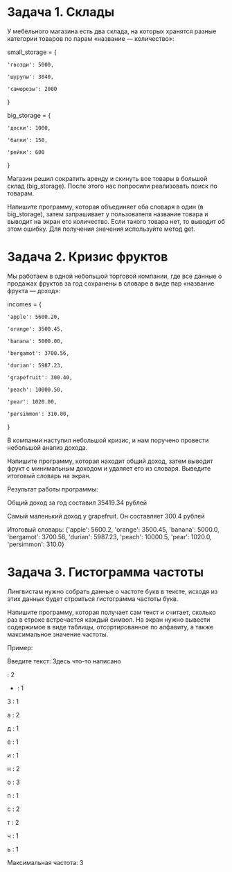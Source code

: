 # Задача 1. Склады

У мебельного магазина есть два склада, на которых хранятся разные категории товаров по парам «название — количество»:

small_storage = {

    'гвозди': 5000,

    'шурупы': 3040,

    'саморезы': 2000

}

 

big_storage = {

    'доски': 1000,

    'балки': 150,

    'рейки': 600

}

 

Магазин решил сократить аренду и скинуть все товары в большой склад (big_storage). После этого нас попросили реализовать поиск по товарам.

Напишите программу, которая объединяет оба словаря в один (в big_storage), затем запрашивает у пользователя название товара и выводит на экран его количество. Если такого товара нет, то выводит об этом ошибку. Для получения значения используйте метод get.



# Задача 2. Кризис фруктов

Мы работаем в одной небольшой торговой компании, где все данные о продажах фруктов за год сохранены в словаре в виде пар «название фрукта — доход»: 

incomes = {

    'apple': 5600.20,

    'orange': 3500.45,

    'banana': 5000.00,

    'bergamot': 3700.56,

    'durian': 5987.23,

    'grapefruit': 300.40,

    'peach': 10000.50,

    'pear': 1020.00,

    'persimmon': 310.00,

}

 

В компании наступил небольшой кризис, и нам поручено провести небольшой анализ дохода.

Напишите программу, которая находит общий доход, затем выводит фрукт с минимальным доходом и удаляет его из словаря. Выведите итоговый словарь на экран.

Результат работы программы:

Общий доход за год составил 35419.34 рублей

Самый маленький доход у grapefruit. Он составляет 300.4 рублей

Итоговый словарь: {'apple': 5600.2, 'orange': 3500.45, 'banana': 5000.0, 'bergamot': 3700.56, 'durian': 5987.23, 'peach': 10000.5, 'pear': 1020.0, 'persimmon': 310.0}



# Задача 3. Гистограмма частоты

Лингвистам нужно собрать данные о частоте букв в тексте, исходя из этих данных будет строиться гистограмма частоты букв. 

Напишите программу, которая получает сам текст и считает, сколько раз в строке встречается каждый символ. На экран нужно вывести содержимое в виде таблицы, отсортированное по алфавиту, а также максимальное значение частоты.

 

Пример:

Введите текст: Здесь что-то написано

  : 2

- : 1

З : 1

а : 2

д : 1

е : 1

и : 1

н : 2

о : 3

п : 1

с : 2

т : 2

ч : 1

ь : 1

Максимальная частота: 3